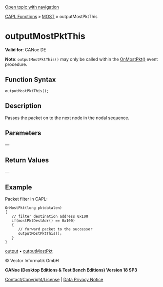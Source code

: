 [Open topic with navigation](../../../../../CANoeDEFamily.htm#Topics/CAPLFunctions/MOST/Functions/CAPLfunctionMOSTOutputMostPktThis.md)

[CAPL Functions](../../CAPLfunctions.md) » [MOST](../CAPLfunctionsMOSTOverview.md) » outputMostPktThis

# outputMostPktThis

**Valid for**: CANoe DE

**Note**: `outputMostPktThis()` may only be called within the [OnMostPkt()](../EventProcedures/CAPLfunctionOnMOSTPkt.md) event procedure.

## Function Syntax

`outputMostPktThis();`

## Description

Passes the packet on to the next node in the nodal sequence.

## Parameters

—

## Return Values

—

## Example

Packet filter in CAPL:

```plaintext
OnMostPkt(long pktdatalen)
{
   // filter destination address 0x100
   if(mostPktDestAdr() == 0x100)
   {
      // forward packet to the successor
      outputMostPktThis(); 
   }
}
```

[output](CAPLfunctionMOSToutput.md) • [outputMostPkt](CAPLfunctionMOSTOutputMostPkt.md)

© Vector Informatik GmbH

**CANoe (Desktop Editions & Test Bench Editions) Version 18 SP3**

[Contact/Copyright/License](../../../Shared/ContactCopyrightLicense.md) | [Data Privacy Notice](https://www.vector.com/int/en/company/get-info/privacy-policy/)